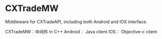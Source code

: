 CXTradeMW
=========

Middleware for CXTradeAPI, including both Android and IOS interface.

CXTradeMW：中间件 in C++
Android： Java client
IOS： Objective-c client
